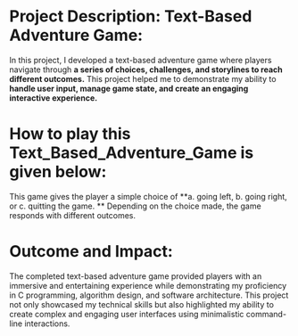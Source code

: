 # Project Description: Text-Based Adventure Game:
In this project, I developed a text-based adventure game where players navigate through **a series of choices, challenges, and storylines to reach different outcomes.** This project helped me to demonstrate my ability to **handle user input, manage game state, and create an engaging interactive experience.**


# How to play this Text_Based_Adventure_Game is given below:
This game gives the player a simple choice of 
**a. going left, 
b. going right, or 
c. quitting the game. **
Depending on the choice made, 
the game responds with different outcomes.


# Outcome and Impact:
The completed text-based adventure game provided players with an immersive and entertaining experience while demonstrating my proficiency in C programming, algorithm design, and software architecture. This project not only showcased my technical skills but also highlighted my ability to create complex and engaging user interfaces using minimalistic command-line interactions.

